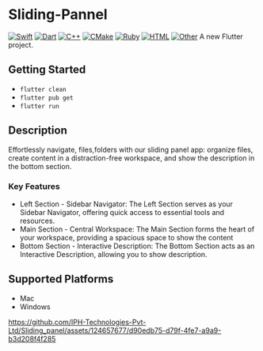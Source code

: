 # Sliding-Pannel
[![Swift](https://img.shields.io/badge/swift-%2320232a.svg?style=for-the-badge&logo=swift&logoColor=%23F05138)](https://swift.org/)
[![Dart](https://img.shields.io/badge/dart-%2320232a.svg?style=for-the-badge&logo=dart&logoColor=%230175C2)](https://dart.dev/)
[![C++](https://img.shields.io/badge/c++-%2320232a.svg?style=for-the-badge&logo=c%2B%2B&logoColor=%2300599C)](https://isocpp.org/)
[![CMake](https://img.shields.io/badge/cmake-%2320232a.svg?style=for-the-badge&logo=cmake&logoColor=%23008FCC)](https://cmake.org/)
[![Ruby](https://img.shields.io/badge/ruby-%2320232a.svg?style=for-the-badge&logo=ruby&logoColor=%23CC342D)](https://www.ruby-lang.org/)
[![HTML](https://img.shields.io/badge/html-%2320232a.svg?style=for-the-badge&logo=html5&logoColor=%23E34F26)](https://developer.mozilla.org/en-US/docs/Web/HTML)
[![Other](https://img.shields.io/badge/other-%2320232a.svg?style=for-the-badge)](https://www.example.com/)
A new Flutter project.

## Getting Started

- `flutter clean`
- `flutter pub get`
- `flutter run`

## Description

Effortlessly navigate, files,folders with our sliding panel app: organize files, create content in a distraction-free workspace, and show the  description in the bottom section.

### Key Features

- Left Section - Sidebar Navigator:
    The Left Section serves as your Sidebar Navigator, offering quick access to essential tools and resources.
- Main Section - Central Workspace:
    The Main Section forms the heart of your workspace, providing a spacious space to show the content
- Bottom Section - Interactive Description:
    The Bottom Section acts as an Interactive Description, allowing you to show description.

## Supported Platforms

- Mac
- Windows


https://github.com/IPH-Technologies-Pvt-Ltd/Sliding_panel/assets/124657677/d90edb75-d79f-4fe7-a9a9-b3d208f4f285

